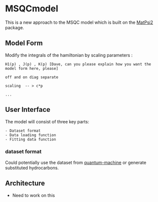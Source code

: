 # MSQCmodel

This is a new approach to the MSQC model which is built on the [MatPsi2](https://github.com/spring01/MatPsi2 "webmail") package.

## Model Form
  
  Modify the integrals of the hamiltonian by scaling parameters : 
  
    H1(p) , J(p) , K(p) [Dave, can you please explain how you want the model form here, please]
    
    off and on diag separate 
    
    scaling  -- > c*p
    
    ...
    
## User Interface
The model will consist of three key parts:
    
    - Dataset format
    - Data loading function
    - Fitting data function

### dataset format
Could potentially use the dataset from [quantum-machine](http://quantum-machine.org/index.php?page=datasets "website") or generate substituted hydrocarbons.

## Architecture 
  - Need to work on this
